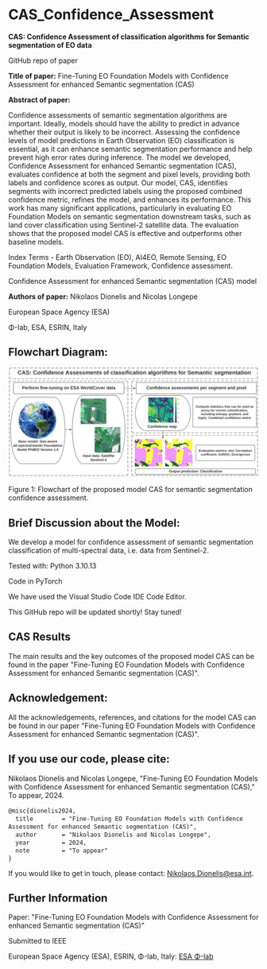 # CAS_Confidence_Assessment
**CAS: Confidence Assessment of classification algorithms for Semantic segmentation of EO data**

GitHub repo of paper  



**Title of paper:** Fine-Tuning EO Foundation Models with Confidence Assessment for enhanced Semantic segmentation (CAS)      



**Abstract of paper:**

Confidence assessments of semantic segmentation algorithms are important. Ideally, models should have the ability to predict in advance whether their output is likely to be incorrect. Assessing the confidence levels of model predictions in Earth Observation (EO) classification is essential, as it can enhance semantic segmentation performance and help prevent high error rates during inference. The model we developed, Confidence Assessment for enhanced Semantic segmentation (CAS), evaluates confidence at both the segment and pixel levels, providing both labels and confidence scores as output. Our model, CAS, identifies segments with incorrect predicted labels using the proposed combined confidence metric, refines the model, and enhances its performance. This work has many significant applications, particularly in evaluating EO Foundation Models on semantic segmentation downstream tasks, such as land cover classification using Sentinel-2 satellite data. The evaluation shows that the proposed model CAS is effective and outperforms other baseline models. 

Index Terms - Earth Observation (EO), AI4EO, Remote Sensing, EO Foundation Models, Evaluation Framework, Confidence assessment.     

Confidence Assessment for enhanced Semantic segmentation (CAS) model


**Authors of paper:**
Nikolaos Dionelis and Nicolas Longepe

European Space Agency (ESA)

Φ-lab, ESA, ESRIN, Italy


## Flowchart Diagram:

![plot](./Figures/FlowchartDiagramPNG.png)

Figure 1: Flowchart of the proposed model CAS for semantic segmentation confidence assessment.  


## Brief Discussion about the Model:

We develop a model for confidence assessment of semantic segmentation classification of multi-spectral data, i.e. data from Sentinel-2. 


Tested with: Python 3.10.13

Code in PyTorch

We have used the Visual Studio Code IDE Code Editor.

This GitHub repo will be updated shortly! Stay tuned!  

## CAS Results

The main results and the key outcomes of the proposed model CAS can be found in the paper "Fine-Tuning EO Foundation Models with Confidence Assessment for enhanced Semantic segmentation (CAS)".

## Acknowledgement:

All the acknowledgements, references, and citations for the model CAS can be found in our paper "Fine-Tuning EO Foundation Models with Confidence Assessment for enhanced Semantic segmentation (CAS)". 

## If you use our code, please cite:

Nikolaos Dionelis and Nicolas Longepe, "Fine-Tuning EO Foundation Models with Confidence Assessment for enhanced Semantic segmentation (CAS)," To appear, 2024.

```
@misc{dionelis2024,
  title        = "Fine-Tuning EO Foundation Models with Confidence Assessment for enhanced Semantic segmentation (CAS)",
  author       = "Nikolaos Dionelis and Nicolas Longepe",
  year         = 2024,
  note         = "To appear"
} 
```

If you would like to get in touch, please contact: [Nikolaos.Dionelis@esa.int](mailto:Nikolaos.Dionelis@esa.int?subject=[GitHub]).

## Further Information

Paper: "Fine-Tuning EO Foundation Models with Confidence Assessment for enhanced Semantic segmentation (CAS)"  

Submitted to IEEE   

European Space Agency (ESA), ESRIN, Φ-lab, Italy: [ESA Φ-lab](http://philab.esa.int)

